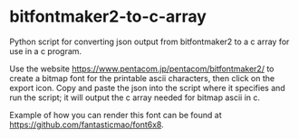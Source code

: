 # bitfontmaker2-to-c-array
Python script for converting json output from bitfontmaker2 to a c array for use in a c program.

Use the website https://www.pentacom.jp/pentacom/bitfontmaker2/ to create
a bitmap font for the printable ascii characters, then click on the export
icon. Copy and paste the json into the script where it specifies and run the
script; it will output the c array needed for bitmap ascii in c.

Example of how you can render this font can be found at 
https://github.com/fantasticmao/font6x8.
